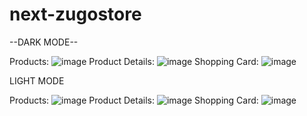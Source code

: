 # next-zugostore
--DARK MODE--

Products:
![image](https://user-images.githubusercontent.com/45859029/131924694-31f7ac65-f3bc-459b-8776-871e3319775b.png)
Product Details:
![image](https://user-images.githubusercontent.com/45859029/131924876-954f2f25-c628-4591-842f-0c43368df41d.png)
Shopping Card:
![image](https://user-images.githubusercontent.com/45859029/132072443-38b524fb-7618-4a15-8916-2799f81c3259.png)



LIGHT MODE

Products:
![image](https://user-images.githubusercontent.com/45859029/131924769-2399b343-7791-475e-ab79-d71faf9716fc.png)
Product Details:
![image](https://user-images.githubusercontent.com/45859029/131924927-8bb29550-6e98-47d7-9967-4d08b0eb71c2.png)
Shopping Card:
![image](https://user-images.githubusercontent.com/45859029/132073013-24d8b3c7-781c-428a-8a7b-ea0788ca235c.png)




